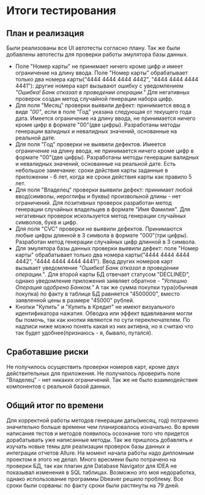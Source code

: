 # Итоги тестирования

## План и реализация

Были реализованы все UI автотесты согласно плану. Так же были добавлены автотесты для проверки работы эмулятора базы данных.

- Поле "Номер карты" не принимает ничего кроме цифр и имеет ограничение на длину ввода. Поле "Номер карты" обрабатывает только два номера карты("4444 4444 4444 4442", "4444 4444 4444 4441"): другие номера карт вызывают ошибку с уведомлением *"Ошибка! Банк отказал в проведении операции."* Для негативных проверок создан метод случайной генерации набора цифр.
- Для поля "Месяц" проверки выявили дефект: принимается ввод в виде *"00"*, если в поле "Год" указана следующая от текущего года дата. Имеется ограничение на длину ввода, не принимается ничего кроме цифр в формате "00"(две цифры). Разработаны методы генерации валидных и невалидных значений, основанные на реальной дате.
- Для поля "Год" проверки не выявили дефектов. Имеется ограничение на длину ввода, не принимается ничего кроме цифр в формате "00"(две цифры). Разработаны методы генерации валидных и невалидных значений, основанные на реальной дате. Есть небольшое замечание: сроки действия карты заданные в приложении - 6 лет, когда же сроки действия карты как правило 5 лет.
- Для поля "Владелец" проверки выявили дефект: принимает любой ввод(символы, иероглифы и буквы) произвольной длины - нет ограничений. Для позитивных проверок разработан метод генерации случайных владельцев в формате "Имя Фамилия". Для негативных проверок искользуется метод генерации случайных символов, букв и цифр.
- Для поля "CVC" проверки не выявили дефектов. Принимаются любые цифры длинной в 3 символа в формате "000"(три цифры). Разработан метод генерации случайных цифр длинной в 3 символа.
- Для эмулятора базы данных проверки выявили дефект: поле "Номер карты" обрабатывает только два номера карты("4444 4444 4444 4442", "4444 4444 4444 4441"). Ввод других номеров карт вызывает уведомление *"Ошибка! Банк отказал в проведении операции."*. Для второй карты БД отвечает статусом "DECLINED", однако уведомление приложения заявляет обратное - *"Успешно Операция одобрена Банком."* А так же сумма покупки тура(обычная покупка) по факту в таблице БД равняется "4500000", вместо заявленной цены в размере "45000" рублей.
- Кнопки "Купить" и "Купить в Кредит" не имеют визуального идентификатора нажатия. Обводка или эффект вдавливания могли бы помочь, так как кнопки являются по сути переключателем. По надписи ниже можно понять какая из них активна, но я считаю что так будет удобнее(признаюсь - я, бывало, путался).

## Сработавшие риски

Не получилось осуществить проверки номеров карт, кроме двух действительных для приложения.
Не получилось проверить поле "Владелец" - нет никаких ограничений.
Так же не было взаимодействия компонентов с реальной базой данных.

## Общий итог по времени

Для корректной работы методов генерации даты(месяц, год) потрачено значительно больше времени чем планировалось изначально. Во время написания тестов и методов появилось осознание того что придется дорабатывать уже написанные методы. Так же пришлось добавлять и изучать новые темы для реализации проверок базы данных и интеграции отчетов Allure. На момент начала работы надо дипломным проектом я этого не делал.
Много вресмени было потрачено на проверки БД, так как плагин для Database Navigator для IDEA не показывал изменения в SQL таблицах. Возможно это моя недоработка, однако использование программы Dbeaver решило проблему.
Все сроки были сорваны: по факту сроки были растянуты на 79 дней.